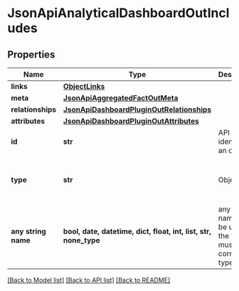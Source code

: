 # JsonApiAnalyticalDashboardOutIncludes


## Properties
Name | Type | Description | Notes
------------ | ------------- | ------------- | -------------
**links** | [**ObjectLinks**](ObjectLinks.md) |  | [optional] 
**meta** | [**JsonApiAggregatedFactOutMeta**](JsonApiAggregatedFactOutMeta.md) |  | [optional] 
**relationships** | [**JsonApiDashboardPluginOutRelationships**](JsonApiDashboardPluginOutRelationships.md) |  | [optional] 
**attributes** | [**JsonApiDashboardPluginOutAttributes**](JsonApiDashboardPluginOutAttributes.md) |  | [optional] 
**id** | **str** | API identifier of an object | [optional] 
**type** | **str** | Object type | [optional]  if omitted the server will use the default value of "dashboardPlugin"
**any string name** | **bool, date, datetime, dict, float, int, list, str, none_type** | any string name can be used but the value must be the correct type | [optional]

[[Back to Model list]](../README.md#documentation-for-models) [[Back to API list]](../README.md#documentation-for-api-endpoints) [[Back to README]](../README.md)


